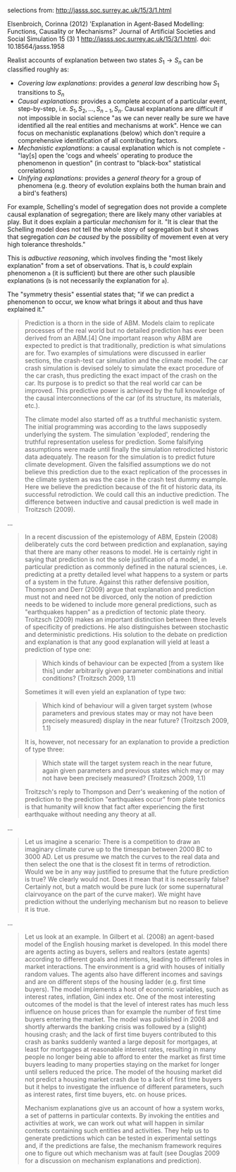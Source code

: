 selections from: <http://jasss.soc.surrey.ac.uk/15/3/1.html>

Elsenbroich, Corinna (2012) 'Explanation in Agent-Based Modelling: Functions, Causality or Mechanisms?' Journal of Artificial Societies and Social Simulation 15 (3) 1 <http://jasss.soc.surrey.ac.uk/15/3/1.html>. doi: 10.18564/jasss.1958

Realist accounts of explanation between two states $S_1 \to S_n$ can be classified roughly as:

- _Covering law explanations_: provides a _general law_ describing how $S_1$ transitions to $S_n$
- _Causal explanations_: provides a complete account of a particular event, step-by-step, i.e. $S_1, S_2, \dots, S_{n-1}, S_n$. Causal explanations are difficult if not impossible in social science "as we can never really be sure we have identified all the real entities and mechanisms at work". Hence we can focus on mechanistic explanations (below) which don't require a comprehensive identification of all contributing factors.
- _Mechanistic explanations_: a causal explanation which is not complete - "lay[s] open the 'cogs and wheels' operating to produce the phenomenon in question" (in contrast to "black-box" statistical correlations)
- _Unifying explanations_: provides a _general theory_ for a group of phenomena (e.g. theory of evolution explains both the human brain and a bird's feathers)

For example, Schelling's model of segregation does not provide a complete causal explanation of segregation; there are likely many other variables at play. But it does explain a particular _mechanism_ for it. "It is clear that the Schelling model does not tell the whole story of segregation but it shows that segregation _can be caused_ by the possibility of movement even at very high tolerance thresholds."

This is _adbuctive reasoning_, which involves finding the "most likely explanation" from a set of observations. That is, `b` _could_ explain phenomenon `a` (it is sufficient) but there are other such plausible explanations (`b` is not necessarily the explanation for `a`).

The "symmetry thesis" essential states that; "if we can predict a phenomenon to occur, we know what brings it about and thus have explained it."

> Prediction is a thorn in the side of ABM. Models claim to replicate processes of the real world but no detailed prediction has ever been derived from an ABM.[4] One important reason why ABM are expected to predict is that traditionally, prediction is what simulations are for. Two examples of simulations were discussed in earlier sections, the crash-test car simulation and the climate model. The car crash simulation is devised solely to simulate the exact procedure of the car crash, thus predicting the exact impact of the crash on the car. Its purpose is to predict so that the real world car can be improved. This predictive power is achieved by the full knowledge of the causal interconnections of the car (of its structure, its materials, etc.).
>
> The climate model also started off as a truthful mechanistic system. The initial programming was according to the laws supposedly underlying the system. The simulation 'exploded', rendering the truthful representation useless for prediction. Some falsifying assumptions were made until finally the simulation retrodicted historic data adequately. The reason for the simulation is to predict future climate development. Given the falsified assumptions we do not believe this prediction due to the exact replication of the processes in the climate system as was the case in the crash test dummy example. Here we believe the prediction because of the fit of historic data, its successful retrodiction. We could call this an inductive prediction. The difference between inductive and causal prediction is well made in Troitzsch (2009).

...

> In a recent discussion of the epistemology of ABM, Epstein (2008) deliberately cuts the cord between prediction and explanation, saying that there are many other reasons to model. He is certainly right in saying that prediction is not the sole justification of a model, in particular prediction as commonly defined in the natural sciences, i.e. predicting at a pretty detailed level what happens to a system or parts of a system in the future. Against this rather defensive position, Thompson and Derr (2009) argue that explanation and prediction must not and need not be divorced, only the notion of prediction needs to be widened to include more general predictions, such as "earthquakes happen" as a prediction of tectonic plate theory. Troitzsch (2009) makes an important distinction between three levels of specificity of predictions. He also distinguishes between stochastic and deterministic predictions. His solution to the debate on prediction and explanation is that any good explanation will yield at least a prediction of type one:
>
> > Which kinds of behaviour can be expected [from a system like this] under arbitrarily given parameter combinations and initial conditions? (Troitzsch 2009, 1.1)
>
> Sometimes it will even yield an explanation of type two:
>
> > Which kind of behaviour will a given target system (whose parameters and previous states may or may not have been precisely measured) display in the near future? (Troitzsch 2009, 1.1)
>
> It is, however, not necessary for an explanation to provide a prediction of type three:
>
> > Which state will the target system reach in the near future, again given parameters and previous states which may or may not have been precisely measured? (Troitzsch 2009, 1.1)
>
> Troitzsch's reply to Thompson and Derr's weakening of the notion of prediction to the prediction "earthquakes occur" from plate tectonics is that humanity will know that fact after experiencing the first earthquake without needing any theory at all.

...

> Let us imagine a scenario: There is a competition to draw an imaginary climate curve up to the timespan between 2000 BC to 3000 AD. Let us presume we match the curves to the real data and then select the one that is the closest fit in terms of retrodiction. Would we be in any way justified to presume that the future prediction is true? We clearly would not. Does it mean that it is necessarily false? Certainly not, but a match would be pure luck (or some supernatural clairvoyance on the part of the curve maker).
> We might have prediction without the underlying mechanism but no reason to believe it is true.

...

> Let us look at an example. In Gilbert et al. (2008) an agent-based model of the English housing market is developed. In this model there are agents acting as buyers, sellers and realtors (estate agents) according to different goals and intentions, leading to different roles in market interactions. The environment is a grid with houses of initially random values. The agents also have different incomes and savings and are on different steps of the housing ladder (e.g. first time buyers). The model implements a host of economic variables, such as interest rates, inflation, Gini index etc. One of the most interesting outcomes of the model is that the level of interest rates has much less influence on house prices than for example the number of first time buyers entering the market. The model was published in 2008 and shortly afterwards the banking crisis was followed by a (slight) housing crash; and the lack of first time buyers contributed to this crash as banks suddenly wanted a large deposit for mortgages, at least for mortgages at reasonable interest rates, resulting in many people no longer being able to afford to enter the market as first time buyers leading to many properties staying on the market for longer until sellers reduced the price. The model of the housing market did not predict a housing market crash due to a lack of first time buyers but it helps to investigate the influence of different parameters, such as interest rates, first time buyers, etc. on house prices.
>
> Mechanism explanations give us an account of how a system works, a set of patterns in particular contexts. By invoking the entities and activities at work, we can work out what will happen in similar contexts containing such entities and activities. They help us to generate predictions which can be tested in experimental settings and, if the predictions are false, the mechanism framework requires one to figure out which mechanism was at fault (see Douglas 2009 for a discussion on mechanism explanations and prediction).